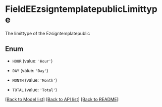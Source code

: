 # FieldEEzsigntemplatepublicLimittype

The limittype of the Ezsigntemplatepublic

## Enum

* `HOUR` (value: `'Hour'`)

* `DAY` (value: `'Day'`)

* `MONTH` (value: `'Month'`)

* `TOTAL` (value: `'Total'`)

[[Back to Model list]](../README.md#documentation-for-models) [[Back to API list]](../README.md#documentation-for-api-endpoints) [[Back to README]](../README.md)


